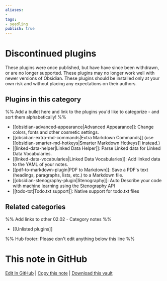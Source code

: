 ```yaml
---
aliases:
- 
tags: 
- seedling 
publish: true
---
```



# Discontinued plugins

These plugins were once published, but have have since been withdrawn, or are no longer supported. These plugins may no longer work well with newer versions of Obsidian. These plugins should be installed only at your own risk and without placing any expectations on their authors. 

## Plugins in this category

%% Add a bullet here and link to the plugins you'd like to categorize - and sort them alphabetically! %%

- [[obsidian-advanced-appearance|Advanced Appearance]]: Change colors, fonts and other cosmetic settings.
- [[obsidian-extra-md-commands|Extra Markdown Commands]] (use [[obsidian-smarter-md-hotkeys|Smarter Markdown Hotkeys]] instead.)
- [[linked-data-helper|Linked Data Helper]]: Parse Linked data for Linked Data Vocabularies.
- [[linked-data-vocabularies|Linked Data Vocabularies]]: Add linked data to the YAML of your notes.
- [[pdf-to-markdown-plugin|PDF to Markdown]]: Save a PDF's text (headings, paragraphs, lists, etc.) to a Markdown file.
- [[obsidian-stenography-plugin|Stenography]]: Auto Describe your code with machine learning using the Stenography API
- [[todo-txt|Todo.txt support]]: Native support for todo.txt files

## Related categories

%% Add links to other 02.02 - Category notes %%

- [[Unlisted plugins]]

%% Hub footer: Please don't edit anything below this line %%

# This note in GitHub

<span class="git-footer">[Edit In GitHub](https://github.dev/obsidian-community/obsidian-hub/blob/main/02%20-%20Community%20Expansions/02.01%20Plugins%20by%20Category/Discontinued%20plugins.md "git-hub-edit-note") | [Copy this note](https://raw.githubusercontent.com/obsidian-community/obsidian-hub/main/02%20-%20Community%20Expansions/02.01%20Plugins%20by%20Category/Discontinued%20plugins.md "git-hub-copy-note") | [Download this vault](https://github.com/obsidian-community/obsidian-hub/archive/refs/heads/main.zip "git-hub-download-vault") </span>
